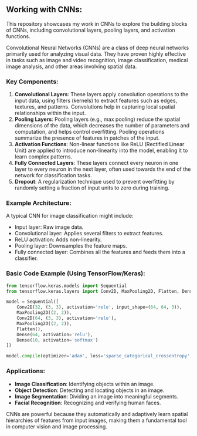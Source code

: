## Working with CNNs:
This repository showcases my work in CNNs to explore the building blocks of CNNs, including convolutional layers, pooling layers, and activation functions.

Convolutional Neural Networks (CNNs) are a class of deep neural networks primarily used for analyzing visual data. They have proven highly effective in tasks such as image and video recognition, image classification, medical image analysis, and other areas involving spatial data.

### Key Components:
1. **Convolutional Layers**: These layers apply convolution operations to the input data, using filters (kernels) to extract features such as edges, textures, and patterns. Convolutions help in capturing local spatial relationships within the input.
2. **Pooling Layers**: Pooling layers (e.g., max pooling) reduce the spatial dimensions of the data, which decreases the number of parameters and computation, and helps control overfitting. Pooling operations summarize the presence of features in patches of the input.
3. **Activation Functions**: Non-linear functions like ReLU (Rectified Linear Unit) are applied to introduce non-linearity into the model, enabling it to learn complex patterns.
4. **Fully Connected Layers**: These layers connect every neuron in one layer to every neuron in the next layer, often used towards the end of the network for classification tasks.
5. **Dropout**: A regularization technique used to prevent overfitting by randomly setting a fraction of input units to zero during training.

### Example Architecture:
A typical CNN for image classification might include:
- Input layer: Raw image data.
- Convolutional layer: Applies several filters to extract features.
- ReLU activation: Adds non-linearity.
- Pooling layer: Downsamples the feature maps.
- Fully connected layer: Combines all the features and feeds them into a classifier.

### Basic Code Example (Using TensorFlow/Keras):
```python
from tensorflow.keras.models import Sequential
from tensorflow.keras.layers import Conv2D, MaxPooling2D, Flatten, Dense

model = Sequential([
    Conv2D(32, (3, 3), activation='relu', input_shape=(64, 64, 3)),
    MaxPooling2D((2, 2)),
    Conv2D(64, (3, 3), activation='relu'),
    MaxPooling2D((2, 2)),
    Flatten(),
    Dense(64, activation='relu'),
    Dense(10, activation='softmax')
])

model.compile(optimizer='adam', loss='sparse_categorical_crossentropy', metrics=['accuracy'])
```

### Applications:
- **Image Classification**: Identifying objects within an image.
- **Object Detection**: Detecting and locating objects in an image.
- **Image Segmentation**: Dividing an image into meaningful segments.
- **Facial Recognition**: Recognizing and verifying human faces.

CNNs are powerful because they automatically and adaptively learn spatial hierarchies of features from input images, making them a fundamental tool in computer vision and image processing.
